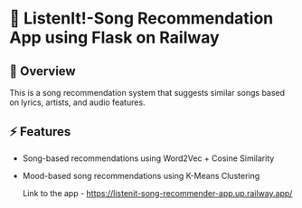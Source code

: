 # 🎵 ListenIt!-Song Recommendation App using Flask on Railway

## 📌 Overview
This is a song recommendation system that suggests similar songs based on lyrics, artists, and audio features.

## ⚡ Features
- Song-based recommendations using Word2Vec + Cosine Similarity
- Mood-based song recommendations using K-Means Clustering

  Link to the app - https://listenit-song-recommender-app.up.railway.app/


